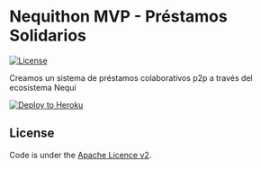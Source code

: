 # Nequithon MVP - Préstamos Solidarios

[![License](http://img.shields.io/:license-apache-blue.svg)](http://www.apache.org/licenses/LICENSE-2.0.html)

Creamos un sistema de préstamos colaborativos p2p a través del ecosistema Nequi

[![Deploy to Heroku](https://www.herokucdn.com/deploy/button.png)](https://heroku.com/deploy)

## License

Code is under the [Apache Licence v2](https://www.apache.org/licenses/LICENSE-2.0.txt).
